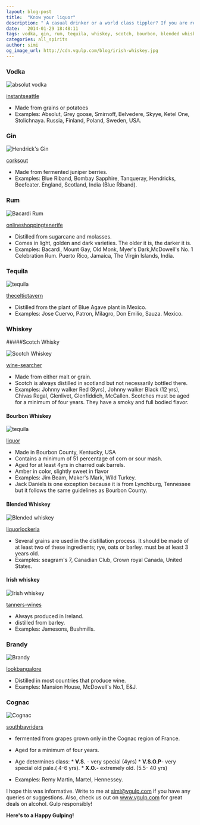 ```yaml
---
layout: blog-post
title:  "Know your liquor"
description: " A casual drinker or a world class tippler? If you are reading this post, it's an indication that you love drinking. Part of knowing how to being a classy drinker involves knowing your way around alcohol. You may not particularly care about what you are drinking but it's never a good thing to ignore information. So, here is a quick guide to some of the most popular liquors around the globe."
date:   2014-01-29 18:48:11
tags: vodka, gin, rum, tequila, whiskey, scotch, bourbon, blended whisky, Irish whiskey, brandy, cognac
categories: all_spirits
author: simi
og_image_url: http://cdn.vgulp.com/blog/irish-whiskey.jpg
---
```


### Vodka

![absolut vodka](http://cdn.vgulp.com/blog/absolut-vodka-c5779f12436404334e51afd234fbec28.jpg)


[instantseattle](http://instantseattle.com)

* Made from grains or potatoes
* Examples: Absolut, Grey goose, Smirnoff, Belvedere, Skyye, Ketel One, Stolichnaya.
 Russia, Finland, Poland, Sweden, USA.


### Gin

![Hendrick's Gin](http://cdn.vgulp.com/blog/hendricks-gin-c5779f12436404334e51afd234fbec28.jpg)

[corksout](http://www.corksout.com)

* Made from fermented juniper berries.
* Examples: Blue Riband, Bombay Sapphire, Tanqueray, Hendricks, Beefeater.
England, Scotland, India (Blue Riband).


### Rum

![Bacardi Rum](http://cdn.vgulp.com/blog/bacardi-c5779f12436404334e51afd234fbec28.jpg)


[onlineshoppingtenerife](http://www.onlineshoppingtenerife.com)



* Distilled from sugarcane and molasses.
* Comes in light, golden and dark varieties. The older it is, the darker it is.
* Examples: Bacardi, Mount Gay, Old Monk, Myer's Dark,McDowell's No. 1 Celebration Rum.
 Puerto Rico, Jamaica, The Virgin Islands, India.


### Tequila

![tequila](http://cdn.vgulp.com/blog/silver-patron-c5779f12436404334e51afd234fbec28.jpg)


[theceltictavern](http://www.theceltictavern.com)

* Distilled from the plant of Blue Agave plant in Mexico.
* Examples: Jose Cuervo, Patron, Milagro, Don Emilio, Sauza.
Mexico.


### Whiskey

#####Scotch Whisky

![Scotch Whiskey](http://cdn.vgulp.com/blog/glenlivet-c5779f12436404334e51afd234fbec28.jpg)

[wine-searcher](http://www.wine-searcher.com)

* Made from either malt or grain.
* Scotch is always distilled in scotland but not necessarily bottled there.
* Examples: Johnny walker Red (8yrs), Johnny walker Black (12 yrs), Chivas Regal, Glenlivet, Glenfiddich, McCallen.
Scotches must be aged for a minimum of four years. They have a smoky and full bodied flavor.

#### Bourbon Whiskey

![tequila](http://cdn.vgulp.com/blog/makerz-mark-c5779f12436404334e51afd234fbec28.jpg)


[liquor](http://liquor.com)

* Made in Bourbon County, Kentucky, USA
* Contains a minimum of 51 percentage of corn or sour mash.
* Aged for at least 4yrs in charred oak barrels.
* Amber in color, slightly sweet in flavor
* Examples: Jim Beam, Maker's Mark, Wild Turkey.
* Jack Daniels is one exception because it is from Lynchburg, Tennessee but it follows the same guidelines as Bourbon County.

#### Blended Whiskey

![Blended whiskey](http://cdn.vgulp.com/blog/crown-royak-c5779f12436404334e51afd234fbec28.jpg)

[liquorlockerla](http://www.liquorlockerla.com)


* Several grains are used in the distillation process. It should be made of at least two of these ingredients; rye, oats or barley.
must be at least 3 years old.
* Examples: seagram's 7, Canadian Club, Crown royal
Canada, United States.


#### Irish whiskey

![Irish whiskey](http://cdn.vgulp.com/blog/irish-whiskey-c5779f12436404334e51afd234fbec28.jpg)

[tanners-wines](www.tanners-wines.co.uk)

* Always produced in Ireland.
* distilled from barley.
* Examples: Jamesons, Bushmills.


### Brandy

![Brandy](http://cdn.vgulp.com/blog/mansion-house-c5779f12436404334e51afd234fbec28.jpg)

[lookbangalore](www.lookbangalore.com)


* Distilled in most countries that produce wine.
* Examples: Mansion House, McDowell's No.1, E&J.

### Cognac

![Cognac](http://cdn.vgulp.com/blog/remy-martin-c5779f12436404334e51afd234fbec28.jpg)

[southbayriders](www.southbayriders.com)


* fermented from grapes grown only in the Cognac region of France.
* Aged for a minimum of four years.
* Age determines class:
       * **V.S.** - very special (4yrs)
       * **V.S.O.P**- very special old pale.( 4-6 yrs).
       * **X.O.**-  extremely old. (5.5- 40 yrs)

* Examples: Remy Martin, Martel, Hennessey.


I hope this was informative. Write to me at simi@vgulp.com if you have any queries or suggestions. Also, check us out on www.vgulp.com for great deals on alcohol. Gulp responsibly!

**Here's to a Happy Gulping!**